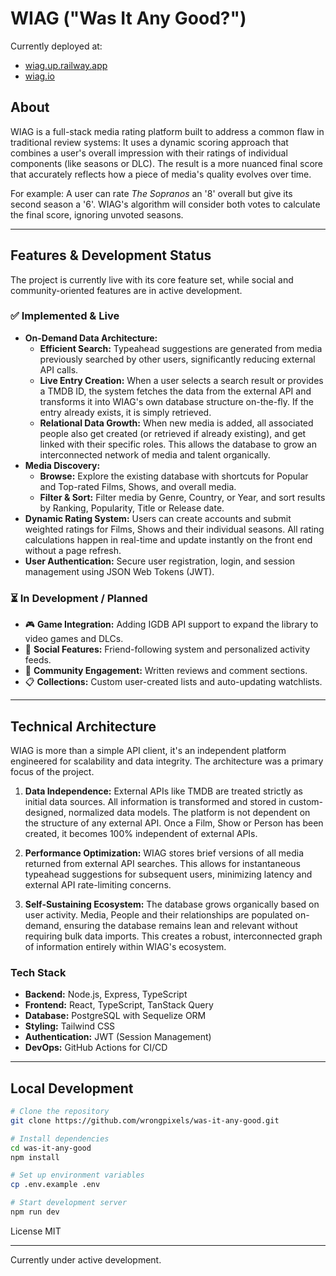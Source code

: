 # WIAG ("Was It Any Good?")
Currently deployed at:
- [wiag.up.railway.app](https://wiag.up.railway.app)
- [wiag.io](https://wiag.io)
## About

WIAG is a full-stack media rating platform built to address a common flaw in traditional review systems: It uses a dynamic scoring approach that combines a user's overall impression with their ratings of individual components (like seasons or DLC). The result is a more nuanced final score that accurately reflects how a piece of media's quality evolves over time.

For example: A user can rate *The Sopranos* an '8' overall but give its second season a '6'. WIAG's algorithm will consider both votes to calculate the final score, ignoring unvoted seasons.

---

  
## Features & Development Status

The project is currently live with its core feature set, while social and community-oriented features are in active development.

### ✅ Implemented & Live

*   **On-Demand Data Architecture:**
    *   **Efficient Search:** Typeahead suggestions are generated from media previously searched by other users, significantly reducing external API calls.
    *   **Live Entry Creation:** When a user selects a search result or provides a TMDB ID, the system fetches the data from the external API and transforms it into WIAG's own database structure on-the-fly. If the entry already exists, it is simply retrieved.
    *   **Relational Data Growth:** When new media is added, all associated people also get created (or retrieved if already existing), and get linked with their specific roles. This allows the database to grow an interconnected network of media and talent organically.
*   **Media Discovery:**
    *   **Browse:** Explore the existing database with shortcuts for Popular and Top-rated Films, Shows, and overall media.
    *   **Filter & Sort:** Filter media by Genre, Country, or Year, and sort results by Ranking, Popularity, Title or Release date.
*   **Dynamic Rating System:** Users can create accounts and submit weighted ratings for Films, Shows and their individual seasons. All rating calculations happen in real-time and update instantly on the front end without a page refresh.
*   **User Authentication:** Secure user registration, login, and session management using JSON Web Tokens (JWT).

### ⏳ In Development / Planned

*   🎮 **Game Integration:** Adding IGDB API support to expand the library to video games and DLCs.
*   👥 **Social Features:** Friend-following system and personalized activity feeds.
*   📝 **Community Engagement:** Written reviews and comment sections.
*   📋 **Collections:** Custom user-created lists and auto-updating watchlists.

---

## Technical Architecture

WIAG is more than a simple API client, it's an independent platform engineered for scalability and data integrity. The architecture was a primary focus of the project.

1.  **Data Independence:** External APIs like TMDB are treated strictly as initial data sources. All information is transformed and stored in custom-designed, normalized data models. The platform is not dependent on the structure of any external API. Once a Film, Show or Person has been created, it becomes 100% independent of external APIs.

2.  **Performance Optimization:** WIAG stores brief versions of all media returned from external API searches. This allows for instantaneous typeahead suggestions for subsequent users, minimizing latency and external API rate-limiting concerns.

3.  **Self-Sustaining Ecosystem:** The database grows organically based on user activity. Media, People and their relationships are populated on-demand, ensuring the database remains lean and relevant without requiring bulk data imports. This creates a robust, interconnected graph of information entirely within WIAG's ecosystem.

### Tech Stack

*   **Backend:** Node.js, Express, TypeScript
*   **Frontend:** React, TypeScript, TanStack Query
*   **Database:** PostgreSQL with Sequelize ORM
*   **Styling:** Tailwind CSS
*   **Authentication:** JWT (Session Management)
*   **DevOps:** GitHub Actions for CI/CD

---

## Local Development

```bash
# Clone the repository
git clone https://github.com/wrongpixels/was-it-any-good.git

# Install dependencies
cd was-it-any-good
npm install

# Set up environment variables
cp .env.example .env

# Start development server
npm run dev
```

License
MIT

---

Currently under active development.
